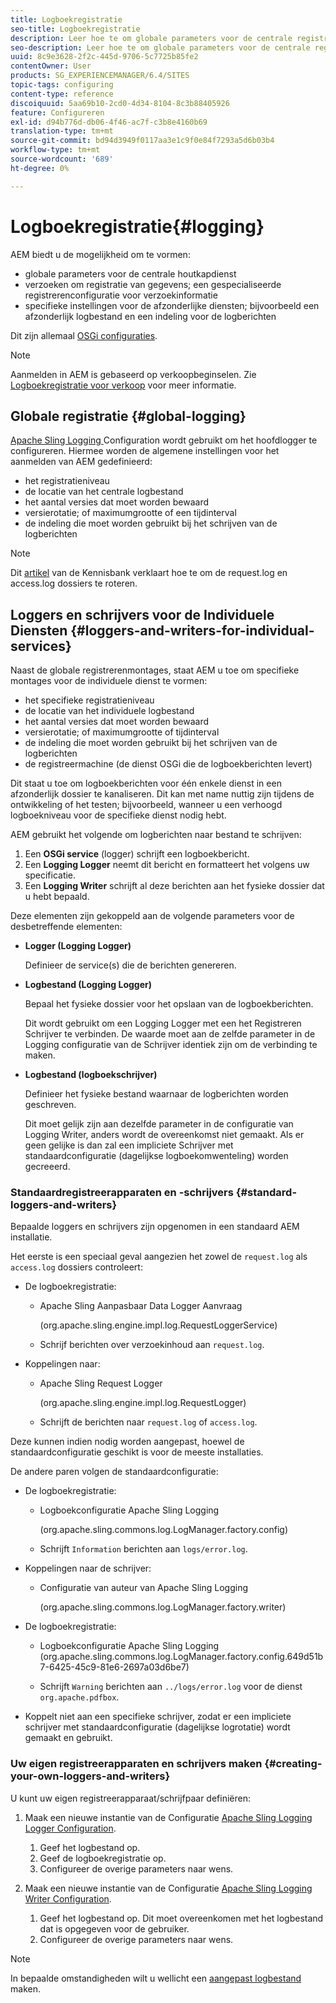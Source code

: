 ```yaml
---
title: Logboekregistratie
seo-title: Logboekregistratie
description: Leer hoe te om globale parameters voor de centrale registrerendienst, specifieke montages voor de individuele diensten te vormen of hoe te om gegevensregistreren te verzoeken.
seo-description: Leer hoe te om globale parameters voor de centrale registrerendienst, specifieke montages voor de individuele diensten te vormen of hoe te om gegevensregistreren te verzoeken.
uuid: 8c9e3628-2f2c-445d-9706-5c7725b85fe2
contentOwner: User
products: SG_EXPERIENCEMANAGER/6.4/SITES
topic-tags: configuring
content-type: reference
discoiquuid: 5aa69b10-2cd0-4d34-8104-8c3b88405926
feature: Configureren
exl-id: d94b776d-db06-4f46-ac7f-c3b8e4160b69
translation-type: tm+mt
source-git-commit: bd94d3949f0117aa3e1c9f0e84f7293a5d6b03b4
workflow-type: tm+mt
source-wordcount: '689'
ht-degree: 0%

---
```


# Logboekregistratie{#logging}

AEM biedt u de mogelijkheid om te vormen:

* globale parameters voor de centrale houtkapdienst
* verzoeken om registratie van gegevens; een gespecialiseerde registrerenconfiguratie voor verzoekinformatie
* specifieke instellingen voor de afzonderlijke diensten; bijvoorbeeld een afzonderlijk logbestand en een indeling voor de logberichten

Dit zijn allemaal [OSGi configuraties](/help/sites-deploying/configuring-osgi.md).

>[!NOTE]
>
>Aanmelden in AEM is gebaseerd op verkoopbeginselen. Zie [Logboekregistratie voor verkoop](https://sling.apache.org/site/logging.html) voor meer informatie.

## Globale registratie {#global-logging}

[Apache Sling Logging ](/help/sites-deploying/osgi-configuration-settings.md) Configuration wordt gebruikt om het hoofdlogger te configureren. Hiermee worden de algemene instellingen voor het aanmelden van AEM gedefinieerd:

* het registratieniveau
* de locatie van het centrale logbestand
* het aantal versies dat moet worden bewaard
* versierotatie; of maximumgrootte of een tijdinterval
* de indeling die moet worden gebruikt bij het schrijven van de logberichten

>[!NOTE]
>
>Dit [artikel](https://helpx.adobe.com/experience-manager/kb/HowToRotateRequestAndAccessLog.html) van de Kennisbank verklaart hoe te om de request.log en access.log dossiers te roteren.

## Loggers en schrijvers voor de Individuele Diensten {#loggers-and-writers-for-individual-services}

Naast de globale registrerenmontages, staat AEM u toe om specifieke montages voor de individuele dienst te vormen:

* het specifieke registratieniveau
* de locatie van het individuele logbestand
* het aantal versies dat moet worden bewaard
* versierotatie; of maximumgrootte of tijdinterval
* de indeling die moet worden gebruikt bij het schrijven van de logberichten
* de registreermachine (de dienst OSGi die de logboekberichten levert)

Dit staat u toe om logboekberichten voor één enkele dienst in een afzonderlijk dossier te kanaliseren. Dit kan met name nuttig zijn tijdens de ontwikkeling of het testen; bijvoorbeeld, wanneer u een verhoogd logboekniveau voor de specifieke dienst nodig hebt.

AEM gebruikt het volgende om logberichten naar bestand te schrijven:

1. Een **OSGi service** (logger) schrijft een logboekbericht.
1. Een **Logging Logger** neemt dit bericht en formatteert het volgens uw specificatie.
1. Een **Logging Writer** schrijft al deze berichten aan het fysieke dossier dat u hebt bepaald.

Deze elementen zijn gekoppeld aan de volgende parameters voor de desbetreffende elementen:

* **Logger (Logging Logger)**

   Definieer de service(s) die de berichten genereren.

* **Logbestand (Logging Logger)**

   Bepaal het fysieke dossier voor het opslaan van de logboekberichten.

   Dit wordt gebruikt om een Logging Logger met een het Registreren Schrijver te verbinden. De waarde moet aan de zelfde parameter in de Logging configuratie van de Schrijver identiek zijn om de verbinding te maken.

* **Logbestand (logboekschrijver)**

   Definieer het fysieke bestand waarnaar de logberichten worden geschreven.

   Dit moet gelijk zijn aan dezelfde parameter in de configuratie van Logging Writer, anders wordt de overeenkomst niet gemaakt. Als er geen gelijke is dan zal een impliciete Schrijver met standaardconfiguratie (dagelijkse logboekomwenteling) worden gecreeerd.

### Standaardregistreerapparaten en -schrijvers {#standard-loggers-and-writers}

Bepaalde loggers en schrijvers zijn opgenomen in een standaard AEM installatie.

Het eerste is een speciaal geval aangezien het zowel de `request.log` als `access.log` dossiers controleert:

* De logboekregistratie:

   * Apache Sling Aanpasbaar Data Logger Aanvraag

      (org.apache.sling.engine.impl.log.RequestLoggerService)

   * Schrijf berichten over verzoekinhoud aan `request.log`.

* Koppelingen naar:

   * Apache Sling Request Logger

      (org.apache.sling.engine.impl.log.RequestLogger)

   * Schrijft de berichten naar `request.log` of `access.log`.

Deze kunnen indien nodig worden aangepast, hoewel de standaardconfiguratie geschikt is voor de meeste installaties.

De andere paren volgen de standaardconfiguratie:

* De logboekregistratie:

   * Logboekconfiguratie Apache Sling Logging

      (org.apache.sling.commons.log.LogManager.factory.config)

   * Schrijft `Information` berichten aan `logs/error.log`.

* Koppelingen naar de schrijver:

   * Configuratie van auteur van Apache Sling Logging

      (org.apache.sling.commons.log.LogManager.factory.writer)

* De logboekregistratie:

   * Logboekconfiguratie Apache Sling Logging
(org.apache.sling.commons.log.LogManager.factory.config.649d51b7-6425-45c9-81e6-2697a03d6be7)

   * Schrijft `Warning` berichten aan `../logs/error.log` voor de dienst `org.apache.pdfbox`.

* Koppelt niet aan een specifieke schrijver, zodat er een impliciete schrijver met standaardconfiguratie (dagelijkse logrotatie) wordt gemaakt en gebruikt.

### Uw eigen registreerapparaten en schrijvers maken {#creating-your-own-loggers-and-writers}

U kunt uw eigen registreerapparaat/schrijfpaar definiëren:

1. Maak een nieuwe instantie van de Configuratie [Apache Sling Logging Logger Configuration](/help/sites-deploying/osgi-configuration-settings.md).

   1. Geef het logbestand op.
   1. Geef de logboekregistratie op.
   1. Configureer de overige parameters naar wens.

1. Maak een nieuwe instantie van de Configuratie [Apache Sling Logging Writer Configuration](/help/sites-deploying/osgi-configuration-settings.md).

   1. Geef het logbestand op. Dit moet overeenkomen met het logbestand dat is opgegeven voor de gebruiker.
   1. Configureer de overige parameters naar wens.

>[!NOTE]
>
>In bepaalde omstandigheden wilt u wellicht een [aangepast logbestand](/help/sites-deploying/monitoring-and-maintaining.md#create-a-custom-log-file) maken.
